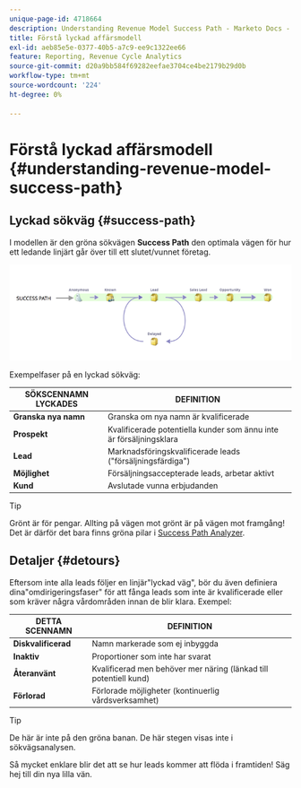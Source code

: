 ```yaml
---
unique-page-id: 4718664
description: Understanding Revenue Model Success Path - Marketo Docs - produktdokumentation
title: Förstå lyckad affärsmodell
exl-id: aeb85e5e-0377-40b5-a7c9-ee9c1322ee66
feature: Reporting, Revenue Cycle Analytics
source-git-commit: d20a9bb584f69282eefae3704ce4be2179b29d0b
workflow-type: tm+mt
source-wordcount: '224'
ht-degree: 0%

---
```


# Förstå lyckad affärsmodell {#understanding-revenue-model-success-path}

## Lyckad sökväg {#success-path}

I modellen är den gröna sökvägen **Success Path** den optimala vägen för hur ett ledande linjärt går över till ett slutet/vunnet företag.

![—](assets/image2015-6-12-17-3a12-3a18.png)

Exempelfaser på en lyckad sökväg:

| **SÖKSCENNAMN LYCKADES** | **DEFINITION** |
|---|---|
| **Granska nya namn** | Granska om nya namn är kvalificerade |
| **Prospekt** | Kvalificerade potentiella kunder som ännu inte är försäljningsklara |
| **Lead** | Marknadsföringskvalificerade leads (&quot;försäljningsfärdiga&quot;) |
| **Möjlighet** | Försäljningsaccepterade leads, arbetar aktivt |
| **Kund** | Avslutade vunna erbjudanden |

>[!TIP]
>
>Grönt är för pengar. Allting på vägen mot grönt är på vägen mot framgång! Det är därför det bara finns gröna pilar i [Success Path Analyzer](using-the-success-path-analyzer.md).

## Detaljer {#detours}

Eftersom inte alla leads följer en linjär&quot;lyckad väg&quot;, bör du även definiera dina&quot;omdirigeringsfaser&quot; för att fånga leads som inte är kvalificerade eller som kräver några vårdområden innan de blir klara. Exempel:

| **DETTA SCENNAMN** | **DEFINITION** |
|---|---|
| **Diskvalificerad** | Namn markerade som ej inbyggda |
| **Inaktiv** | Proportioner som inte har svarat |
| **Återanvänt** | Kvalificerad men behöver mer näring (länkad till potentiell kund) |
| **Förlorad** | Förlorade möjligheter (kontinuerlig vårdsverksamhet) |

>[!TIP]
>
>De här är inte på den gröna banan. De här stegen visas inte i sökvägsanalysen.

Så mycket enklare blir det att se hur leads kommer att flöda i framtiden! Säg hej till din nya lilla vän.

